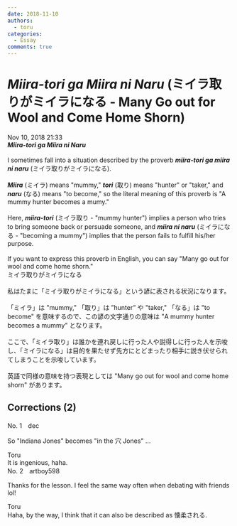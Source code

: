 ```yaml
---
date: 2018-11-10
authors:
  - toru
categories:
  - Essay
comments: true
---
```


# <strong><em>Miira-tori ga Miira ni Naru</strong></em> (ミイラ取りがミイラになる - Many Go out for Wool and Come Home Shorn)
<div class="date">Nov 10, 2018 21:33</div>
<div id="post"><div id="body_show_ori">
<strong><em>Miira-tori ga Miira ni Naru</strong></em><br/><br/>I sometimes fall into a situation described by the proverb <strong><em>miira-tori ga miira ni naru</em></strong> (ミイラ取りがミイラになる).<br/><br/><strong><em>Miira</em></strong> (ミイラ) means "mummy," <strong><em>tori</em></strong> (取り) means "hunter" or "taker," and <strong><em>naru</em></strong> (なる) means "to become," so the literal meaning of this proverb is "A mummy hunter becomes a mumy."<br/><br/>Here, <strong><em>miira-tori</em></strong> (ミイラ取り - "mummy hunter") implies a person who tries to bring someone back or persuade someone, and <strong><em>miira ni naru</em></strong> (ミイラになる - "becoming a mummy") implies that the person fails to fulfill his/her purpose.<br/><br/>If you want to express this proverb in English, you can say "Many go out for wool and come home shorn."
</div></div>

<!-- more -->

<div id="post_ja"><div id="body_show_mo">
ミイラ取りがミイラになる<br/><br/>私はたまに「ミイラ取りがミイラになる」という諺に表される状況になります。<br/><br/>「ミイラ」は "mummy," 「取り」は ”hunter” や "taker," 「なる」は "to become" を意味するので、この諺の文字通りの意味は "A mummy hunter becomes a mummy" となります。<br/><br/>ここで、「ミイラ取り」は誰かを連れ戻しに行った人や説得しに行った人を示唆し、「ミイラになる」は目的を果たせず先方にとどまったり相手に説き伏せられてしまうことを示唆しています。<br/><br/>英語で同様の意味を持つ表現としては "Many go out for wool and come home shorn" があります。
</div></div>

## Corrections (2)
<div id="block"><div class="first_name"> No. 1　<span class="just_name">dec</span></div><div id="block2">
<p class="comment_small">
 So "Indiana Jones" becomes "in the 穴 Jones" ...
</p>

</div><div class="name"><span class="just_name">Toru</span><br>
It is ingenious, haha.
</div>
</div>
<div id="block"><div class="first_name"> No. 2　<span class="just_name">artboy598</span></div><div id="block2">
<p class="comment_small">
 Thanks for the lesson.  I feel the same way often when debating with friends lol!
</p>

</div><div class="name"><span class="just_name">Toru</span><br>
Haha, by the way, I think that it can also be described as 懐柔される.
</div>
</div>
